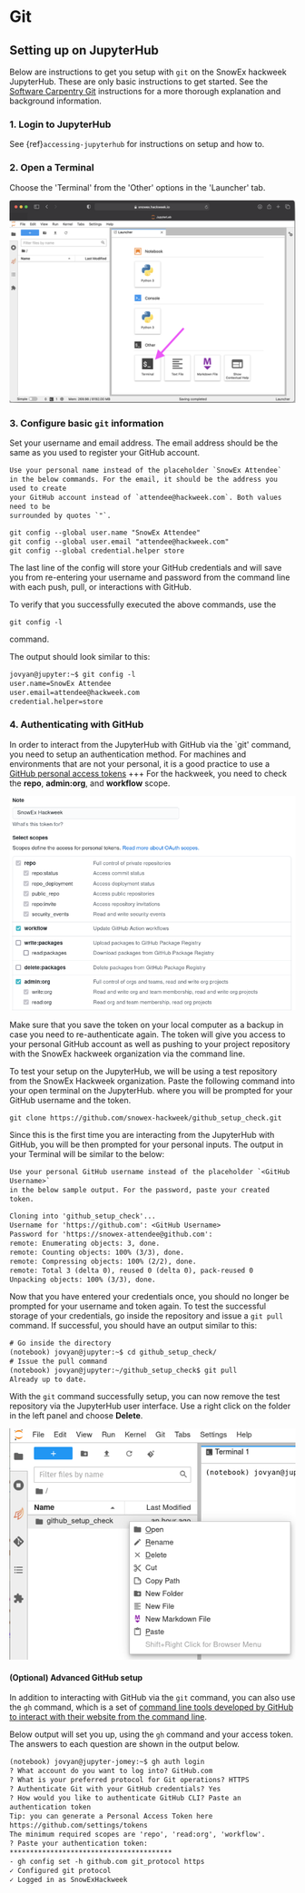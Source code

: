 # Git

## Setting up on JupyterHub

Below are instructions to get you setup with `git` on the SnowEx hackweek 
JupyterHub. These are only basic instructions to get started. See the
[Software Carpentry Git](http://swcarpentry.github.io/git-novice/02-setup/index.html)
instructions for a more thorough explanation and background information.

### 1. Login to JupyterHub
See {ref}`accessing-jupyterhub` for instructions on setup and how to.

### 2. Open a Terminal
Choose the 'Terminal' from the 'Other' options in the 'Launcher' tab.

![jupyterlab](../img/jupyter-terminal.png)

### 3. Configure basic `git` information
Set your username and email address. The email address should be the same
as you used to register your GitHub account.

```{attention}
Use your personal name instead of the placeholder `SnowEx Attendee` 
in the below commands. For the email, it should be the address you used to create
your GitHub account instead of `attendee@hackweek.com`. Both values need to be
surrounded by quotes `"`.
```

```shell
git config --global user.name "SnowEx Attendee"
git config --global user.email "attendee@hackweek.com"
git config --global credential.helper store
```

The last line of the config will store your GitHub credentials and will save 
you from re-entering your username and password from the command line with each 
push, pull, or interactions with GitHub.

To verify that you successfully executed the above commands, use the
```shell
git config -l
```
command.

The output should look similar to this:
```shell
jovyan@jupyter:~$ git config -l
user.name=SnowEx Attendee
user.email=attendee@hackweek.com
credential.helper=store
```

### 4. Authenticating with GitHub
In order to interact from the JupyterHub with GitHub via the `git' command, 
you need to setup an authentication method. For machines and environments that
are not your personal, it is a good practice to use a 
[GitHub personal access tokens](https://docs.github.com/en/github/authenticating-to-github/keeping-your-account-and-data-secure/creating-a-personal-access-token)
+++
For the hackweek, you need to check the **repo**, **admin:org**, and **workflow** scope.

![github-token](../img/github-token.png)

Make sure that you save the token on your local computer as a backup in case 
you need to re-authenticate again. The token will give you access to your 
personal GitHub account as well as pushing to your project repository with
the SnowEx hackweek organization via the command line.

To test your setup on the JupyterHub, we will be using a test repository from
the SnowEx Hackweek organization. Paste the following command into your open
terminal on the JupyterHub. where you will be prompted for your GitHub username
and the token.

```shell
git clone https://github.com/snowex-hackweek/github_setup_check.git
```

Since this is the first time you are interacting from the JupyterHub with GitHub,
you will be then prompted for your personal inputs. The output in your Terminal
will be similar to the below:

```{attention}
Use your personal GitHub username instead of the placeholder `<GitHub Username>` 
in the below sample output. For the password, paste your created token.
```

```shell
Cloning into 'github_setup_check'...
Username for 'https://github.com': <GitHub Username>
Password for 'https://snowex-attendee@github.com': 
remote: Enumerating objects: 3, done.
remote: Counting objects: 100% (3/3), done.
remote: Compressing objects: 100% (2/2), done.
remote: Total 3 (delta 0), reused 0 (delta 0), pack-reused 0
Unpacking objects: 100% (3/3), done.
```

Now that you have entered your credentials once, you should no longer be prompted
for your username and token again. To test the successful storage of your
credentials, go inside the repository and issue a `git pull` command. If
successful, you should have an output similar to this:

```shell
# Go inside the directory
(notebook) jovyan@jupyter:~$ cd github_setup_check/
# Issue the pull command
(notebook) jovyan@jupyter:~/github_setup_check$ git pull
Already up to date.
```

With the `git` command successfully setup, you can now remove the test
repository via the JupyterHub user interface. Use a right click on the folder
in the left panel and choose **Delete**.

![jupyterhub-delete-repo](../img/jupyterhub-delete-repo.png)

#### (Optional) Advanced GitHub setup
In addition to interacting with GitHub via the `git` command, you can also use
the `gh` command, which is a set of [command line tools developed by GitHub to
interact with their website from the command line](https://cli.github.com/). 

Below output will set you up, using the `gh` command and your access token.
The answers to each question are shown in the output below.

```shell
(notebook) jovyan@jupyter-jomey:~$ gh auth login
? What account do you want to log into? GitHub.com
? What is your preferred protocol for Git operations? HTTPS
? Authenticate Git with your GitHub credentials? Yes
? How would you like to authenticate GitHub CLI? Paste an authentication token
Tip: you can generate a Personal Access Token here https://github.com/settings/tokens
The minimum required scopes are 'repo', 'read:org', 'workflow'.
? Paste your authentication token: ****************************************
- gh config set -h github.com git_protocol https
✓ Configured git protocol
✓ Logged in as SnowExHackweek
```

